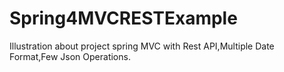 # Spring4MVCRESTExample
Illustration about project spring MVC with Rest API,Multiple Date Format,Few Json Operations.
